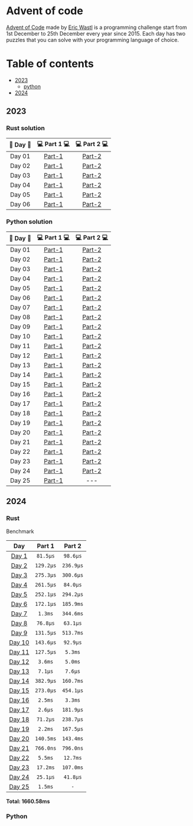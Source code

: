 # Advent of code

[Advent of Code](https://adventofcode.com/) made by [Eric Wastl](http://was.tl/) is a programming challenge start from
1st December to 25th December every year since 2015. Each day has two puzzles that you can solve with your programming
language of choice.

Table of contents
=================

<!--ts-->

* [2023](#2023)
  * [python](#python)
* [2024](#2024)

<!--te-->


## 2023

### Rust solution

| 🎄 Day 🎄 |           💻 Part 1 💻            |           💻 Part 2 💻            |
|:---------:|:---------------------------------:|:---------------------------------:|
|  Day 01   | [Part-1](2023/rust/src/bin/01.rs) | [Part-2](2023/rust/src/bin/01.rs) |
|  Day 02   | [Part-1](2023/rust/src/bin/02.rs) | [Part-2](2023/rust/src/bin/02.rs) |
|  Day 03   | [Part-1](2023/rust/src/bin/03.rs) | [Part-2](2023/rust/src/bin/03.rs) |
|  Day 04   | [Part-1](2023/rust/src/bin/04.rs) | [Part-2](2023/rust/src/bin/04.rs) |
|  Day 05   | [Part-1](2023/rust/src/bin/05.rs) | [Part-2](2023/rust/src/bin/05.rs) |
|  Day 06   | [Part-1](2023/rust/src/bin/06.rs) | [Part-2](2023/rust/src/bin/06.rs) |

### Python solution

| 🎄 Day 🎄 |             💻 Part 1 💻             |             💻 Part 2 💻             |
|:---------:|:------------------------------------:|:------------------------------------:|
|  Day 01   | [Part-1](2023/python/day-1/main.py)  | [Part-2](2023/python/day-1/main2.py) |
|  Day 02   | [Part-1](2023/python/day-2/main.py)  | [Part-2](2023/python/day-2/main2.py) |
|  Day 03   | [Part-1](2023/python/day-3/main.py)  | [Part-2](2023/python/day-3/main.py)  |
|  Day 04   | [Part-1](2023/python/day-4/main.py)  | [Part-2](2023/python/day-4/main.py)  |
|  Day 05   | [Part-1](2023/python/day-5/main.py)  | [Part-2](2023/python/day-5/main.py)  |
|  Day 06   | [Part-1](2023/python/day-6/main.py)  | [Part-2](2023/python/day-6/main.py)  |
|  Day 07   | [Part-1](2023/python/day-7/main.py)  | [Part-2](2023/python/day-7/main.py)  |
|  Day 08   | [Part-1](2023/python/day-8/main.py)  | [Part-2](2023/python/day-8/main.py)  |
|  Day 09   | [Part-1](2023/python/day-9/main.py)  | [Part-2](2023/python/day-9/main.py)  |
|  Day 10   | [Part-1](2023/python/day-10/main.py) | [Part-2](2023/python/day-10/main.py) |
|  Day 11   | [Part-1](2023/python/day-11/main.py) | [Part-2](2023/python/day-11/main.py) |
|  Day 12   | [Part-1](2023/python/day-12/main.py) | [Part-2](2023/python/day-12/main.py) |
|  Day 13   | [Part-1](2023/python/day-13/main.py) | [Part-2](2023/python/day-13/main.py) |
|  Day 14   | [Part-1](2023/python/day-14/main.py) | [Part-2](2023/python/day-14/main.py) |
|  Day 15   | [Part-1](2023/python/day-15/main.py) | [Part-2](2023/python/day-15/main.py) |
|  Day 16   | [Part-1](2023/python/day-16/main.py) | [Part-2](2023/python/day-16/main.py) |
|  Day 17   | [Part-1](2023/python/day-17/main.py) | [Part-2](2023/python/day-17/main.py) |
|  Day 18   | [Part-1](2023/python/day-18/main.py) | [Part-2](2023/python/day-18/main.py) |
|  Day 19   | [Part-1](2023/python/day-19/main.py) | [Part-2](2023/python/day-19/main.py) |
|  Day 20   | [Part-1](2023/python/day-20/main.py) | [Part-2](2023/python/day-20/main.py) |
|  Day 21   | [Part-1](2023/python/day-21/main.py) | [Part-2](2023/python/day-21/main.py) |
|  Day 22   | [Part-1](2023/python/day-22/main.py) | [Part-2](2023/python/day-22/main.py) |
|  Day 23   | [Part-1](2023/python/day-23/main.py) | [Part-2](2023/python/day-23/main.py) |
|  Day 24   | [Part-1](2023/python/day-24/main.py) | [Part-2](2023/python/day-24/main.py) |
|  Day 25   | [Part-1](2023/python/day-25/main.py) |                 ---                  |

## 2024

### Rust

Benchmark

|            Day            |  Part 1   |  Part 2   |
|:-------------------------:|:---------:|:---------:|
| [Day 1](./src/bin/01.rs)  | `81.5µs`  | `98.6µs`  |
| [Day 2](./src/bin/02.rs)  | `129.2µs` | `236.9µs` |
| [Day 3](./src/bin/03.rs)  | `275.3µs` | `300.6µs` |
| [Day 4](./src/bin/04.rs)  | `261.5µs` | `84.0µs`  |
| [Day 5](./src/bin/05.rs)  | `252.1µs` | `294.2µs` |
| [Day 6](./src/bin/06.rs)  | `172.1µs` | `185.9ms` |
| [Day 7](./src/bin/07.rs)  |  `1.3ms`  | `344.6ms` |
| [Day 8](./src/bin/08.rs)  | `76.8µs`  | `63.1µs`  |
| [Day 9](./src/bin/09.rs)  | `131.5µs` | `513.7ms` |
| [Day 10](./src/bin/10.rs) | `143.6µs` | `92.9µs`  |
| [Day 11](./src/bin/11.rs) | `127.5µs` |  `5.3ms`  |
| [Day 12](./src/bin/12.rs) |  `3.6ms`  |  `5.0ms`  |
| [Day 13](./src/bin/13.rs) |  `7.1µs`  |  `7.6µs`  |
| [Day 14](./src/bin/14.rs) | `382.9µs` | `160.7ms` |
| [Day 15](./src/bin/15.rs) | `273.0µs` | `454.1µs` |
| [Day 16](./src/bin/16.rs) |  `2.5ms`  |  `3.3ms`  |
| [Day 17](./src/bin/17.rs) |  `2.6µs`  | `181.9µs` |
| [Day 18](./src/bin/18.rs) | `71.2µs`  | `238.7µs` |
| [Day 19](./src/bin/19.rs) |  `2.2ms`  | `167.5µs` |
| [Day 20](./src/bin/20.rs) | `140.5ms` | `143.4ms` |
| [Day 21](./src/bin/21.rs) | `766.0ns` | `796.0ns` |
| [Day 22](./src/bin/22.rs) |  `5.5ms`  | `12.7ms`  |
| [Day 23](./src/bin/23.rs) | `17.2ms`  | `107.0ms` |
| [Day 24](./src/bin/24.rs) | `25.1µs`  | `41.8µs`  |
| [Day 25](./src/bin/25.rs) |  `1.5ms`  |    `-`    |

**Total: 1660.58ms**

### Python



